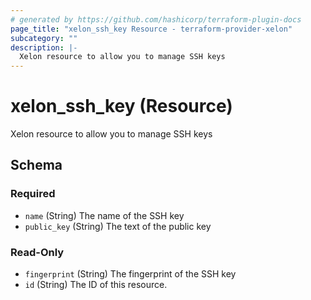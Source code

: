 ```yaml
---
# generated by https://github.com/hashicorp/terraform-plugin-docs
page_title: "xelon_ssh_key Resource - terraform-provider-xelon"
subcategory: ""
description: |-
  Xelon resource to allow you to manage SSH keys
---
```


# xelon_ssh_key (Resource)

Xelon resource to allow you to manage SSH keys



<!-- schema generated by tfplugindocs -->
## Schema

### Required

- `name` (String) The name of the SSH key
- `public_key` (String) The text of the public key

### Read-Only

- `fingerprint` (String) The fingerprint of the SSH key
- `id` (String) The ID of this resource.


